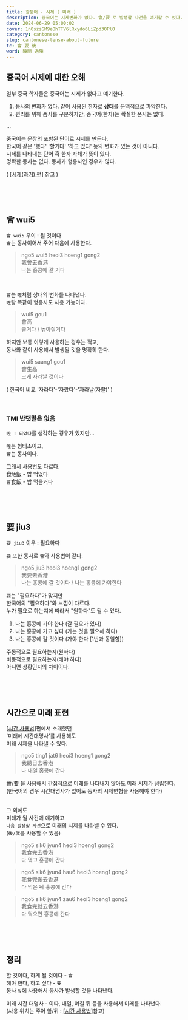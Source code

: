 ```yaml
---
title: 광둥어 - 시제 ( 미래 )
description: 중국어는 시제변화가 없다. 會/要 로 발생할 사건을 얘기할 수 있다.
date: 2024-06-29 05:00:02
cover: 1n0szsGM9eOhTTV6lRxydo6LiZpd30Pl0
category: cantonese
slug: cantonese-tense-about-future
tc: 會 要 後
word: 陣間 過陣
---
```


## 중국어 시제에 대한 오해

일부 중국 학자들은 중국어는 시제가 없다고 얘기한다.

1. 동사의 변화가 없다. 같이 사용된 한자로 **상태**를 문맥적으로 파악한다.
2. 편리를 위해 품사를 구분하지만, 중국어(한자)는 확실한 품사는 없다.

...

중국어는 문장의 포함된 단어로 시제를 만든다.  
한국어 같은 '했다' '할거다' '하고 있다' 등의 변화가 있는 것이 아니다.  
시제를 나타내는 단어 혹 한자 자체가 뜻이 있다.  
명확한 동사는 없다. 동사가 형용사인 경우가 많다.

( [[시제(과거) 편]](/blog/cantonese-tense-about-pass) 참고 )

<br/><br/><br/>

## 會 wui5

`會 wui5` 우이 : 될 것이다  
`會`는 동사이어서 주어 다음에 사용한다.

> ngo5 wui5 heoi3 hoeng1 gong2  
> 我會去香港  
> 나는 홍콩에 갈 거다

<br/>

`會`는 `咗`처럼
상태의 변화를 나타낸다.  
`咗`랑 똑같이 형용사도 사용 가능이다.

> wui5 gou1  
> 會高  
> 클거다 / 높아질거다

하지만 보통 이렇게 사용하는 경우는 적고,  
동사와 같이 사용해서 발생될 것을 명확히 한다.

> wui5 saang1 gou1  
> 會生高  
> 크게 자라날 것이다

( 한국어 비교 '자라다'-'자랐다'-'자라날(자랄)' )

<br/>

### TMI 반댓말은 없음

`咗 : 되었다`를 생각하는 경우가 있지만...

`咗`는 형태소이고,  
`會`는 동사이다.

그래서 사용법도 다르다.  
食`咗`飯 - 밥 먹었다  
`會`食飯 - 밥 먹을거다

<br/><br/><br/>

## 要 jiu3

`要 jiu3` 이우 : 필요하다

`要` 또한 동사로 `會`와 사용법이 같다.

> ngo5 jiu3 heoi3 hoeng1 gong2  
> 我要去香港  
> 나는 홍콩에 갈 것이다 / 나는 홍콩에 가야한다

`要`는 "필요하다"가 맞지만  
한국어의 "필요하다"와 느낌이 다르다.  
누가 필요로 하는지에 따라서 "원하다"도 될 수 있다.

1. 나는 홍콩에 가야 한다 (갈 필요가 있다)
2. 나는 홍콩에 가고 싶다 (가는 것을 필요해 하다)
3. 나는 홍콩에 갈 것이다 (가야 한다 [1번과 동일함])

주동적으로 필요하는지(원하다)  
비동적으로 필요하는지(해야 하다)  
아니면 상황인지의 차이이다.

<br/><br/><br/>

## 시간으로 미래 표현

[[시간 사용법]](/blog/cantonese-tense-about-time-and-date)편에서 소개했던  
'미래에 시간대명사'를 사용해도  
미래 시제을 나타낼 수 있다.

> ngo5 ting1 jat6 heoi3 hoeng1 gong2  
> 我聽日去香港  
> 나 내일 홍콩에 간다

會/要 을 사용해서 간접적으로 미래를 나타내지 않아도 미래 시제가 성립된다.  
(한국어의 경우 시간대명사가 있어도 동사의 시제변형을 사용해야 한다)  
<br/>

그 외에도  
미래가 될 사건에 얘기하고  
`다음 발생할 사건`으로 미래의 시제를 나타낼 수 있다.  
(`後/就`를 사용할 수 있음)

> ngo5 sik6 jyun4 heoi3 hoeng1 gong2  
> 我食完去香港  
> 다 먹고 홍콩에 간다

> ngo5 sik6 jyun4 hau6 heoi3 hoeng1 gong2  
> 我食完後去香港  
> 다 먹은 뒤 홍콩에 간다

> ngo5 sik6 jyun4 zau6 heoi3 hoeng1 gong2  
> 我食完就去香港  
> 다 먹으면 홍콩에 간다

<br/><br/><br/>

## 정리

할 것이다, 하게 될 것이다 - `會`  
해야 한다, 하고 싶다 - `要`  
동사 `앞`에 사용해서 동사가 발생할 것을 나타낸다.

미래 시간 대명사 - 이따, 내일, 며칠 뒤 등을 사용해서 미래를 나타낸다.  
(사용 위치는 주어 앞/뒤 : [[시간 사용법]](/blog/cantonese-tense-about-time-and-date)참고)
